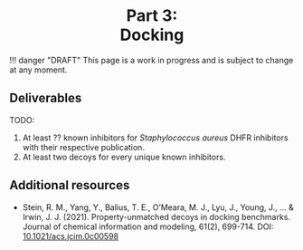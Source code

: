 <h1 align="center">
<b>Part 3:</b><br>
Docking
</h1>

!!! danger "DRAFT"
    This page is a work in progress and is subject to change at any moment.

## Deliverables

TODO:

1.  At least ?? known inhibitors for *Staphylococcus aureus* DHFR inhibitors with their respective publication.
2.  At least two decoys for every unique known inhibitors.

## Additional resources

-   Stein, R. M., Yang, Y., Balius, T. E., O’Meara, M. J., Lyu, J., Young, J., ... & Irwin, J. J. (2021). Property-unmatched decoys in docking benchmarks. Journal of chemical information and modeling, 61(2), 699-714. DOI: [10.1021/acs.jcim.0c00598](https://doi.org/10.1021/acs.jcim.0c00598)
